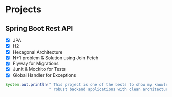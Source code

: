# Projects

## Spring Boot Rest API
- [x] JPA
- [x] H2
- [x] Hexagonal Architecture
- [x] N+1 problem & Solution using Join Fetch
- [x] Flyway for Migrations
- [x] Junit & Mockito for Tests
- [x] Global Handler for Exceptions

```java
System.out.println(" This project is one of the bests to show my knowledge and skills in building" +
                   " robust backend applications with clean architecture! ")
